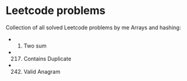 # Leetcode problems
Collection of all solved Leetcode problems by me
Arrays and hashing:
- 1. Two sum
- 217. Contains Duplicate
- 242. Valid Anagram
